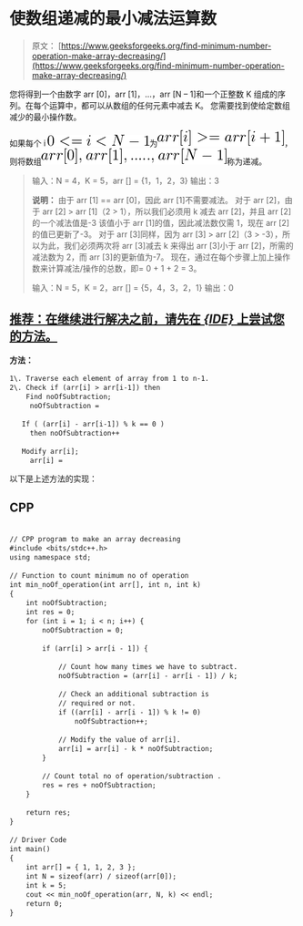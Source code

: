 # 使数组递减的最小减法运算数

> 原文： [https://www.geeksforgeeks.org/find-minimum-number-operation-make-array-decreasing/](https://www.geeksforgeeks.org/find-minimum-number-operation-make-array-decreasing/)

您将得到一个由数字 arr [0]，arr [1]，…，arr [N – 1]和一个正整数 K 组成的序列。在每个运算中，都可以从数组的任何元素中减去 K。 您需要找到使给定数组减少的最小操作数。

如果每个 i ![0 <= i < N-1](img/cb1d77597ce2389e1addf4021676cfbc.png "Rendered by QuickLaTeX.com")为![arr[i] >= arr[i+1]](img/976c9c6fd0a162a87e05c703303f09aa.png "Rendered by QuickLaTeX.com")，则将数组![arr[0], arr[1], ....., arr[N-1]](img/899dc78613cec321600dbf0c696e9570.png "Rendered by QuickLaTeX.com")称为递减。

> 输入：N = 4，K = 5，arr [] = {1，1，2，3}
> 输出：3
> 
> **说明：**
> 由于 arr [1] == arr [0]，因此 arr [1]不需要减法。 对于 arr [2]，由于 arr [2] > arr [1]（2 > 1），所以我们必须用 k 减去 arr [2]，并且 arr [2]的一个减法值是-3 该值小于 arr [1]的值，因此减法数仅需 1，现在 arr [2]的值已更新了-3。
> 对于 arr [3]同样，因为 arr [3] > arr [2]（3 > -3），所以为此，我们必须两次将 arr [3]减去 k 来得出 arr [3]小于 arr [2]，所需的减法数为 2，而 arr [3]的更新值为-7。 现在，通过在每个步骤上加上操作数来计算减法/操作的总数，即= 0 + 1 + 2 = 3。
> 
> 输入：N = 5，K = 2，arr [] = {5，4，3，2，1}
> 输出：0

## [推荐：在继续进行解决之前，请先在 ***<u>{IDE}</u>*** 上尝试您的方法。](https://ide.geeksforgeeks.org/)

**方法：**

```
1\. Traverse each element of array from 1 to n-1.
2\. Check if (arr[i] > arr[i-1]) then
    Find noOfSubtraction; 
     noOfSubtraction = 

   If ( (arr[i] - arr[i-1]) % k == 0 )
     then noOfSubtraction++

   Modify arr[i]; 
     arr[i] = 
```

以下是上述方法的实现：

## CPP

```

// CPP program to make an array decreasing 
#include <bits/stdc++.h> 
using namespace std; 

// Function to count minimum no of operation 
int min_noOf_operation(int arr[], int n, int k) 
{ 
    int noOfSubtraction; 
    int res = 0; 
    for (int i = 1; i < n; i++) { 
        noOfSubtraction = 0; 

        if (arr[i] > arr[i - 1]) { 

            // Count how many times we have to subtract. 
            noOfSubtraction = (arr[i] - arr[i - 1]) / k; 

            // Check an additional subtraction is  
            // required or not. 
            if ((arr[i] - arr[i - 1]) % k != 0) 
                noOfSubtraction++; 

            // Modify the value of arr[i]. 
            arr[i] = arr[i] - k * noOfSubtraction; 
        } 

        // Count total no of operation/subtraction . 
        res = res + noOfSubtraction; 
    } 

    return res; 
} 

// Driver Code 
int main() 
{ 
    int arr[] = { 1, 1, 2, 3 }; 
    int N = sizeof(arr) / sizeof(arr[0]); 
    int k = 5; 
    cout << min_noOf_operation(arr, N, k) << endl; 
    return 0; 
} 

```